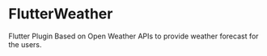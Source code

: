 # FlutterWeather



Flutter Plugin Based on Open Weather APIs to provide weather forecast for the users.
